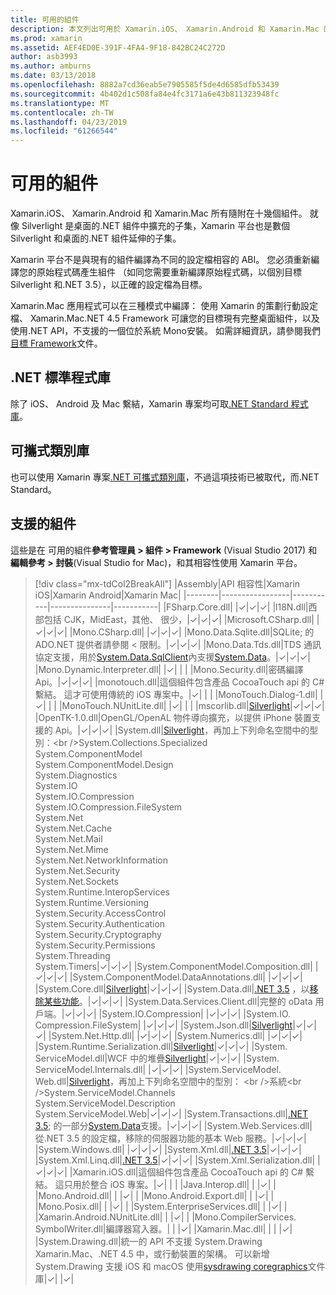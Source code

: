 ```yaml
---
title: 可用的組件
description: 本文列出可用於 Xamarin.iOS、 Xamarin.Android 和 Xamarin.Mac 的組件。 它也會連結至.NET Standard 程式庫和可攜式類別庫的相關文件。
ms.prod: xamarin
ms.assetid: AEF4ED0E-391F-4FA4-9F18-842BC24C272D
author: asb3993
ms.author: amburns
ms.date: 03/13/2018
ms.openlocfilehash: 8882a7cd36eab5e7905585f5de4d6585dfb53439
ms.sourcegitcommit: 4b402d1c508fa84e4fc3171a6e43b811323948fc
ms.translationtype: MT
ms.contentlocale: zh-TW
ms.lasthandoff: 04/23/2019
ms.locfileid: "61266544"
---
```

# <a name="available-assemblies"></a>可用的組件

Xamarin.iOS、 Xamarin.Android 和 Xamarin.Mac 所有隨附在十幾個組件。 就像 Silverlight 是桌面的.NET 組件中擴充的子集，Xamarin 平台也是數個 Silverlight 和桌面的.NET 組件延伸的子集。

Xamarin 平台不是與現有的組件編譯為不同的設定檔相容的 ABI。 您必須重新編譯您的原始程式碼產生組件 （如同您需要重新編譯原始程式碼，以個別目標 Silverlight 和.NET 3.5），以正確的設定檔為目標。

Xamarin.Mac 應用程式可以在三種模式中編譯： 使用 Xamarin 的策劃行動設定檔、 Xamarin.Mac.NET 4.5 Framework 可讓您的目標現有完整桌面組件，以及使用.NET API，不支援的一個位於系統 Mono安裝。 如需詳細資訊，請參閱我們[目標 Framework](~/mac/platform/target-framework.md)文件。

## <a name="net-standard-libraries"></a>.NET 標準程式庫

除了 iOS、 Android 及 Mac 繫結，Xamarin 專案均可取[.NET Standard 程式庫](~/cross-platform/app-fundamentals/net-standard.md)。

## <a name="portable-class-libraries"></a>可攜式類別庫

也可以使用 Xamarin 專案[.NET 可攜式類別庫](~/cross-platform/app-fundamentals/pcl.md)，不過這項技術已被取代，而.NET Standard。

## <a name="supported-assemblies"></a>支援的組件

這些是在 可用的組件**參考管理員 > 組件 > Framework** (Visual Studio 2017) 和**編輯參考 > 封裝**(Visual Studio for Mac)，和其相容性使用 Xamarin 平台。

> [!div class="mx-tdCol2BreakAll"]
> |Assembly|API 相容性|Xamarin iOS|Xamarin Android|Xamarin Mac|
> |--------|-----------------|-----------|---------------|-----------|
> |FSharp.Core.dll| |✓|✓|✓|
> |l18N.dll|西部包括 CJK，MidEast，其他、 很少，|✓|✓|✓|
> |Microsoft.CSharp.dll| |✓|✓|✓|
> |Mono.CSharp.dll| |✓|✓|✓|
> |Mono.Data.Sqlite.dll|SQLite; 的 ADO.NET 提供者請參閱 < 限制。|✓|✓|✓|
> |Mono.Data.Tds.dll|TDS 通訊協定支援，用於[System.Data.SqlClient](xref:System.Data.SqlClient)內支援[System.Data](xref:System.Data)。|✓|✓|✓|
> |Mono.Dynamic.&#8203;Interpreter.dll| |✓| | |
> |Mono.Security.dll|密碼編譯 Api。|✓|✓|✓|
> |monotouch.dll|這個組件包含產品 CocoaTouch api 的 C# 繫結。 這才可使用傳統的 iOS 專案中。|✓| | |
> |MonoTouch.&#8203;Dialog-1.dll| |✓| | |
> |MonoTouch.&#8203;NUnitLite.dll| |✓| | |
> |mscorlib.dll|[Silverlight](https://msdn.microsoft.com/library/cc838194(VS.95).aspx)|✓|✓|✓|
> |OpenTK-1.0.dll|OpenGL/OpenAL 物件導向擴充，以提供 iPhone 裝置支援的 Api。|✓|✓|✓|
> |System.dll|[Silverlight](https://msdn.microsoft.com/library/cc838194(VS.95).aspx)，再加上下列命名空間中的型別：<br />System.Collections.Specialized<br />System.&#8203;ComponentModel<br />System.ComponentModel.Design<br />System.Diagnostics<br />System.IO<br />System.IO.Compression<br />System.IO.Compression.FileSystem<br />System.Net<br />System.Net.Cache<br />System.Net.Mail<br />System.Net.Mime<br />System.Net.&#8203;NetworkInformation<br />System.Net.Security<br />System.Net.Sockets<br />System.Runtime.&#8203;InteropServices<br />System.Runtime.Versioning<br />System.Security.&#8203;AccessControl<br />System.Security.Authentication<br />System.Security.&#8203;Cryptography<br />System.Security.Permissions<br />System.Threading<br />System.Timers|✓|✓|✓|
> |System.&#8203;ComponentModel.&#8203;Composition.dll| |✓|✓|✓|
> |System.&#8203;ComponentModel.&#8203;DataAnnotations.dll| |✓|✓|✓|
> |System.Core.dll|[Silverlight](https://msdn.microsoft.com/library/cc838194(VS.95).aspx)|✓|✓|✓|
> |System.Data.dll|[.NET 3.5](https://msdn.microsoft.com/library/ms229335.aspx) ，以[移除某些功能](~/ios/data-cloud/system.data.md)。|✓|✓|✓|
> |System.Data.&#8203;Services.&#8203;Client.dll|完整的 oData 用戶端。|✓|✓|✓|
> |System.IO.&#8203;Compression| |✓|✓|✓|
> |System.IO.&#8203;Compression.&#8203;FileSystem| |✓|✓|✓|
> |System.Json.dll|[Silverlight](https://msdn.microsoft.com/library/cc838194(VS.95).aspx)|✓|✓|✓|
> |System.Net.&#8203;Http.dll| |✓|✓|✓|
> |System.&#8203;Numerics.dll| |✓|✓|✓|
> |System.Runtime.&#8203;Serialization.dll|[Silverlight](https://msdn.microsoft.com/library/cc838194(VS.95).aspx)|✓|✓|✓|
> |System.&#8203;ServiceModel.dll|WCF 中的堆疊[Silverlight](https://msdn.microsoft.com/library/cc838194(VS.95).aspx)|✓|✓|✓|
> |System.&#8203;ServiceModel.&#8203;Internals.dll| |✓|✓|✓|
> |System.&#8203;ServiceModel.&#8203;Web.dll|[Silverlight](https://msdn.microsoft.com/library/cc838194(VS.95).aspx)，再加上下列命名空間中的型別： <br />系統<br />System.ServiceModel.Channels<br />System.ServiceModel.Description<br />System.ServiceModel.Web|✓|✓|✓|
> |System.&#8203;Transactions.dll|[.NET 3.5](https://msdn.microsoft.com/library/ms229335.aspx); 的一部分[System.Data](~/ios/data-cloud/system.data.md)支援。|✓|✓|✓|
> |System.Web.&#8203;Services.dll|從.NET 3.5 的設定檔，移除的伺服器功能的基本 Web 服務。|✓|✓|✓|
> |System.&#8203;Windows.dll| |✓|✓|✓|
> |System.&#8203;Xml.dll|[.NET 3.5](https://msdn.microsoft.com/library/ms229335.aspx)|✓|✓|✓|
> |System.Xml.&#8203;Linq.dll|[.NET 3.5](https://msdn.microsoft.com/library/ms229335.aspx)|✓|✓|✓|
> |System.Xml.Serialization.dll| |✓|✓|✓|
> |Xamarin.iOS.dll|這個組件包含產品 CocoaTouch api 的 C# 繫結。 這只用於整合 iOS 專案。|✓| | |
> |Java.Interop.dll| | |✓| |
> |Mono.Android.dll| | |✓| |
> |Mono.Android.&#8203;Export.dll| | |✓| |
> |Mono.Posix.dll| | |✓| |
> |System.&#8203;EnterpriseServices.dll| | |✓| |
> |Xamarin.Android.&#8203;NUnitLite.dll| | |✓| |
> |Mono.CompilerServices.&#8203;SymbolWriter.dll|編譯器寫入器。| | |✓|
> |Xamarin.Mac.dll| | | |✓|
> |System.&#8203;Drawing.dll|統一的 API 不支援 System.Drawing Xamarin.Mac、.NET 4.5 中，或行動裝置的架構。 可以新增 System.Drawing 支援 iOS 和 macOS 使用[sysdrawing coregraphics](https://github.com/mono/sysdrawing-coregraphics)文件庫|✓| |✓|
